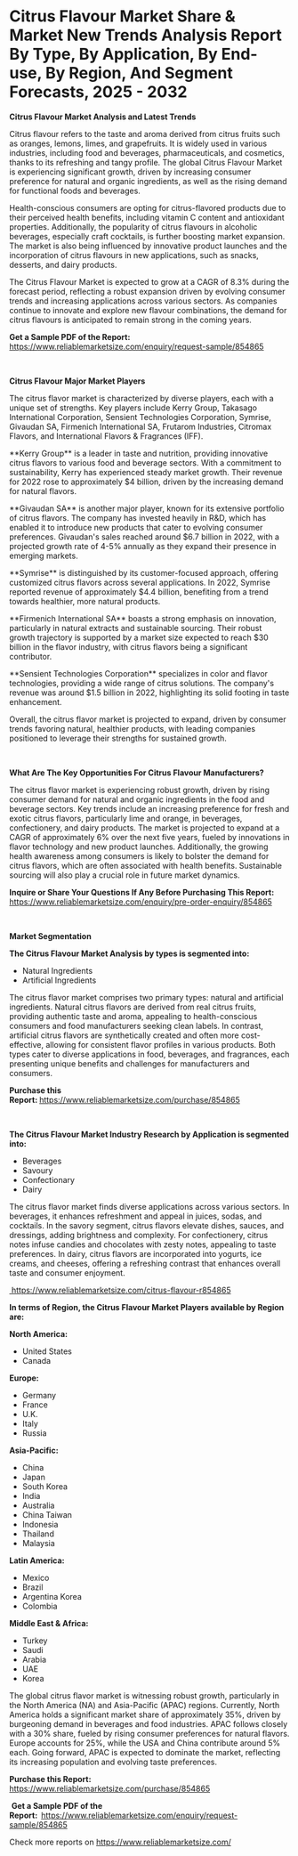 <p><h1>Citrus Flavour Market Share & Market New Trends Analysis Report By Type, By Application, By End-use, By Region, And Segment Forecasts, 2025 - 2032</h1></p><p><strong>Citrus Flavour Market Analysis and Latest Trends</strong></p>
<p><p>Citrus flavour refers to the taste and aroma derived from citrus fruits such as oranges, lemons, limes, and grapefruits. It is widely used in various industries, including food and beverages, pharmaceuticals, and cosmetics, thanks to its refreshing and tangy profile. The global Citrus Flavour Market is experiencing significant growth, driven by increasing consumer preference for natural and organic ingredients, as well as the rising demand for functional foods and beverages. </p><p>Health-conscious consumers are opting for citrus-flavored products due to their perceived health benefits, including vitamin C content and antioxidant properties. Additionally, the popularity of citrus flavours in alcoholic beverages, especially craft cocktails, is further boosting market expansion. The market is also being influenced by innovative product launches and the incorporation of citrus flavours in new applications, such as snacks, desserts, and dairy products.</p><p>The Citrus Flavour Market is expected to grow at a CAGR of 8.3% during the forecast period, reflecting a robust expansion driven by evolving consumer trends and increasing applications across various sectors. As companies continue to innovate and explore new flavour combinations, the demand for citrus flavours is anticipated to remain strong in the coming years.</p></p>
<p><strong>Get a Sample PDF of the Report:&nbsp;</strong> <a href="https://www.reliablemarketsize.com/enquiry/request-sample/854865?utm_campaign=2802&utm_medium=2&utm_source=Github&utm_content=ia&utm_term=28022025&utm_id=citrus-flavour">https://www.reliablemarketsize.com/enquiry/request-sample/854865</a></p>
<p>&nbsp;</p>
<p><strong>Citrus Flavour Major Market Players</strong></p>
<p><p>The citrus flavor market is characterized by diverse players, each with a unique set of strengths. Key players include Kerry Group, Takasago International Corporation, Sensient Technologies Corporation, Symrise, Givaudan SA, Firmenich International SA, Frutarom Industries, Citromax Flavors, and International Flavors & Fragrances (IFF).</p><p>**Kerry Group** is a leader in taste and nutrition, providing innovative citrus flavors to various food and beverage sectors. With a commitment to sustainability, Kerry has experienced steady market growth. Their revenue for 2022 rose to approximately $4 billion, driven by the increasing demand for natural flavors.</p><p>**Givaudan SA** is another major player, known for its extensive portfolio of citrus flavors. The company has invested heavily in R&D, which has enabled it to introduce new products that cater to evolving consumer preferences. Givaudan's sales reached around $6.7 billion in 2022, with a projected growth rate of 4-5% annually as they expand their presence in emerging markets.</p><p>**Symrise** is distinguished by its customer-focused approach, offering customized citrus flavors across several applications. In 2022, Symrise reported revenue of approximately $4.4 billion, benefiting from a trend towards healthier, more natural products.</p><p>**Firmenich International SA** boasts a strong emphasis on innovation, particularly in natural extracts and sustainable sourcing. Their robust growth trajectory is supported by a market size expected to reach $30 billion in the flavor industry, with citrus flavors being a significant contributor.</p><p>**Sensient Technologies Corporation** specializes in color and flavor technologies, providing a wide range of citrus solutions. The company's revenue was around $1.5 billion in 2022, highlighting its solid footing in taste enhancement.</p><p>Overall, the citrus flavor market is projected to expand, driven by consumer trends favoring natural, healthier products, with leading companies positioned to leverage their strengths for sustained growth.</p></p>
<p>&nbsp;</p>
<p><strong>What Are The Key Opportunities For Citrus Flavour Manufacturers?</strong></p>
<p><p>The citrus flavor market is experiencing robust growth, driven by rising consumer demand for natural and organic ingredients in the food and beverage sectors. Key trends include an increasing preference for fresh and exotic citrus flavors, particularly lime and orange, in beverages, confectionery, and dairy products. The market is projected to expand at a CAGR of approximately 6% over the next five years, fueled by innovations in flavor technology and new product launches. Additionally, the growing health awareness among consumers is likely to bolster the demand for citrus flavors, which are often associated with health benefits. Sustainable sourcing will also play a crucial role in future market dynamics.</p></p>
<p><strong>Inquire or Share Your Questions If Any Before Purchasing This Report:</strong> <a href="https://www.reliablemarketsize.com/enquiry/pre-order-enquiry/854865?utm_campaign=2802&utm_medium=2&utm_source=Github&utm_content=ia&utm_term=28022025&utm_id=citrus-flavour">https://www.reliablemarketsize.com/enquiry/pre-order-enquiry/854865</a></p>
<p>&nbsp;</p>
<p><strong>Market Segmentation</strong></p>
<p><strong>The Citrus Flavour Market Analysis by types is segmented into:</strong></p>
<p><ul><li>Natural Ingredients</li><li>Artificial Ingredients</li></ul></p>
<p><p>The citrus flavor market comprises two primary types: natural and artificial ingredients. Natural citrus flavors are derived from real citrus fruits, providing authentic taste and aroma, appealing to health-conscious consumers and food manufacturers seeking clean labels. In contrast, artificial citrus flavors are synthetically created and often more cost-effective, allowing for consistent flavor profiles in various products. Both types cater to diverse applications in food, beverages, and fragrances, each presenting unique benefits and challenges for manufacturers and consumers.</p></p>
<p><strong>Purchase this Report:&nbsp;</strong><a href="https://www.reliablemarketsize.com/purchase/854865?utm_campaign=2802&utm_medium=2&utm_source=Github&utm_content=ia&utm_term=28022025&utm_id=citrus-flavour">https://www.reliablemarketsize.com/purchase/854865</a></p>
<p>&nbsp;</p>
<p><strong>The Citrus Flavour Market Industry Research by Application is segmented into:</strong></p>
<p><ul><li>Beverages</li><li>Savoury</li><li>Confectionary</li><li>Dairy</li></ul></p>
<p><p>The citrus flavor market finds diverse applications across various sectors. In beverages, it enhances refreshment and appeal in juices, sodas, and cocktails. In the savory segment, citrus flavors elevate dishes, sauces, and dressings, adding brightness and complexity. For confectionery, citrus notes infuse candies and chocolates with zesty notes, appealing to taste preferences. In dairy, citrus flavors are incorporated into yogurts, ice creams, and cheeses, offering a refreshing contrast that enhances overall taste and consumer enjoyment.</p></p>
<p><a href="https://www.reliablemarketsize.com/citrus-flavour-r854865?utm_campaign=2802&utm_medium=2&utm_source=Github&utm_content=ia&utm_term=28022025&utm_id=citrus-flavour">&nbsp;https://www.reliablemarketsize.com/citrus-flavour-r854865</a></p>
<p><strong>In terms of Region, the Citrus Flavour Market Players available by Region are:</strong></p>
<p>
    <p> <strong> North America: </strong>
        <ul>
            <li>United States</li>
            <li>Canada</li>
        </ul>
        </p> 
    <p> <strong> Europe: </strong>
        <ul>
            <li>Germany</li>
            <li>France</li>
            <li>U.K.</li>
            <li>Italy</li>
            <li>Russia</li>
        </ul>
        </p> 
    <p> <strong> Asia-Pacific: </strong>
        <ul>
            <li>China</li>
            <li>Japan</li>
            <li>South Korea</li>
            <li>India</li>
            <li>Australia</li>
            <li>China Taiwan</li>
            <li>Indonesia</li>
            <li>Thailand</li>
            <li>Malaysia</li>
        </ul>
        </p> 
    <p> <strong> Latin America: </strong>
        <ul>
            <li>Mexico</li>
            <li>Brazil</li>
            <li>Argentina Korea</li>
            <li>Colombia</li>
        </ul>
        </p> 
    <p> <strong> Middle East & Africa: </strong>
        <ul>
            <li>Turkey</li>
            <li>Saudi</li>
            <li>Arabia</li>
            <li>UAE</li>
            <li>Korea</li>
        </ul>
    </p>
    </p>
<p><p>The global citrus flavor market is witnessing robust growth, particularly in the North America (NA) and Asia-Pacific (APAC) regions. Currently, North America holds a significant market share of approximately 35%, driven by burgeoning demand in beverages and food industries. APAC follows closely with a 30% share, fueled by rising consumer preferences for natural flavors. Europe accounts for 25%, while the USA and China contribute around 5% each. Going forward, APAC is expected to dominate the market, reflecting its increasing population and evolving taste preferences.</p></p>
<p><strong>Purchase this Report: </strong><a href="https://www.reliablemarketsize.com/purchase/854865?utm_campaign=2802&utm_medium=2&utm_source=Github&utm_content=ia&utm_term=28022025&utm_id=citrus-flavour">https://www.reliablemarketsize.com/purchase/854865</a></p>
<p>&nbsp;<strong>Get a Sample PDF of the Report:&nbsp;&nbsp;</strong><a href="https://www.reliablemarketsize.com/enquiry/request-sample/854865?utm_campaign=2802&utm_medium=2&utm_source=Github&utm_content=ia&utm_term=28022025&utm_id=citrus-flavour">https://www.reliablemarketsize.com/enquiry/request-sample/854865</a></p>
<p><strong></strong></p>
<p>Check more reports on <a href="https://www.reliablemarketsize.com/?utm_campaign=2802&utm_medium=2&utm_source=Github&utm_content=ia&utm_term=28022025&utm_id=citrus-flavour">https://www.reliablemarketsize.com/</a></p>